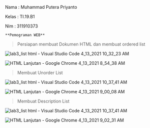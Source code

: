Nama  : Muhammad Putera Priyanto

Kelas : TI.19.B1

Nim   : 311910373

    **Pemograman WEB**
   
> Persiapan membuat Dokumen HTML dan membuat ordered list

![lab3_list html - Visual Studio Code 4_13_2021 10_32_23 AM](https://user-images.githubusercontent.com/81774141/114492868-a6327a80-9c43-11eb-8fb4-c4ba53c9ba70.png)

![HTML Lanjutan - Google Chrome 4_13_2021 8_54_38 AM](https://user-images.githubusercontent.com/81774141/114492915-ba767780-9c43-11eb-8beb-caf180b09a46.png)

> Membuat Unorder List

![lab3_list html - Visual Studio Code 4_13_2021 10_37_41 AM](https://user-images.githubusercontent.com/81774141/114493645-155c9e80-9c45-11eb-8e78-154a41623315.png)

![HTML Lanjutan - Google Chrome 4_13_2021 9_00_08 AM](https://user-images.githubusercontent.com/81774141/114493805-67052900-9c45-11eb-8de5-c3ac2b02a99f.png)

>Membuat Description List

![lab3_list html - Visual Studio Code 4_13_2021 10_37_41 AM](https://user-images.githubusercontent.com/81774141/114493645-155c9e80-9c45-11eb-8e78-154a41623315.png)

![HTML Lanjutan - Google Chrome 4_13_2021 9_02_31 AM](https://user-images.githubusercontent.com/81774141/114493895-961b9a80-9c45-11eb-9910-4e89a450c4e2.png)
